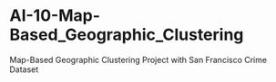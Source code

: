 # AI-10-Map-Based_Geographic_Clustering
Map-Based Geographic Clustering Project with San Francisco Crime Dataset
